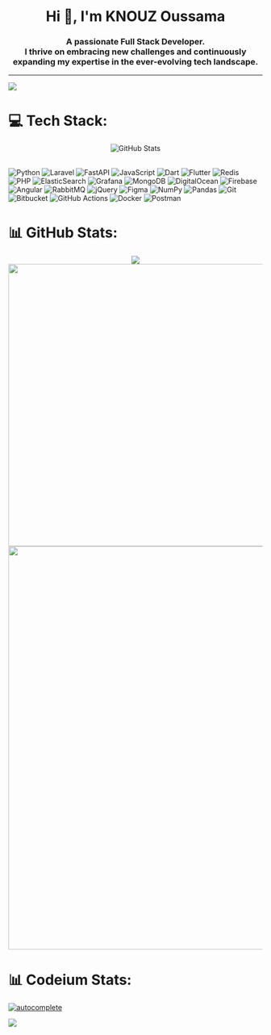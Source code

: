 <h1 align="center">Hi 👋, I'm KNOUZ Oussama</h1>
<h3 align="center">A passionate Full Stack Developer. <br> I thrive on embracing new challenges and continuously expanding my expertise in the ever-evolving tech landscape.</h3>


---
[![](https://visitcount.itsvg.in/api?id=Osama-kn&icon=0&color=9)](https://visitcount.itsvg.in)


<!-- ## 🌐 Socials:
<div style="text-align: center;" >

[![LinkedIn](https://img.shields.io/badge/LinkedIn-%230077B5.svg?logo=linkedin&logoColor=white)](https://linkedin.com/in/oussama-knouz) [![Codepen](https://img.shields.io/badge/Codepen-000000?style=for-the-badge&logo=codepen&logoColor=white)](https://codepen.io/ycama_) 

</div> -->

# 💻 Tech Stack:

<div style="text-align: center;" >

  <img src="https://github-readme-stats.vercel.app/api/top-langs/?username=Osama-kn&theme=dark&hide_border=false&include_all_commits=true&count_private=true&layout=compact" alt="GitHub Stats" />


</div>
<br>

![Python](https://img.shields.io/badge/python-3670A0?style=for-the-badge&logo=python&logoColor=ffdd54) ![Laravel](https://img.shields.io/badge/laravel-%23FF2D20.svg?style=for-the-badge&logo=laravel&logoColor=white) ![FastAPI](https://img.shields.io/badge/FastAPI-005571?style=for-the-badge&logo=fastapi) ![JavaScript](https://img.shields.io/badge/javascript-%23323330.svg?style=for-the-badge&logo=javascript&logoColor=%23F7DF1E) ![Dart](https://img.shields.io/badge/dart-%230175C2.svg?style=for-the-badge&logo=dart&logoColor=white) ![Flutter](https://img.shields.io/badge/Flutter-%2302569B.svg?style=for-the-badge&logo=Flutter&logoColor=white) ![Redis](https://img.shields.io/badge/redis-%23DD0031.svg?style=for-the-badge&logo=redis&logoColor=white) ![PHP](https://img.shields.io/badge/php-%23777BB4.svg?style=for-the-badge&logo=php&logoColor=white) ![ElasticSearch](https://img.shields.io/badge/-ElasticSearch-005571?style=for-the-badge&logo=elasticsearch) ![Grafana](https://img.shields.io/badge/grafana-%23F46800.svg?style=for-the-badge&logo=grafana&logoColor=white) ![MongoDB](https://img.shields.io/badge/MongoDB-%234ea94b.svg?style=for-the-badge&logo=mongodb&logoColor=white) ![DigitalOcean](https://img.shields.io/badge/DigitalOcean-%230167ff.svg?style=for-the-badge&logo=digitalOcean&logoColor=white) ![Firebase](https://img.shields.io/badge/firebase-%23039BE5.svg?style=for-the-badge&logo=firebase) ![Angular](https://img.shields.io/badge/angular-%23DD0031.svg?style=for-the-badge&logo=angular&logoColor=white) ![RabbitMQ](https://img.shields.io/badge/rabbitmq-FF6600?style=for-the-badge&logo=rabbitmq&logoColor=white) ![jQuery](https://img.shields.io/badge/jquery-%230769AD.svg?style=for-the-badge&logo=jquery&logoColor=white) ![Figma](https://img.shields.io/badge/figma-%23F24E1E.svg?style=for-the-badge&logo=figma&logoColor=white) ![NumPy](https://img.shields.io/badge/numpy-%23013243.svg?style=for-the-badge&logo=numpy&logoColor=white) ![Pandas](https://img.shields.io/badge/pandas-%23150458.svg?style=for-the-badge&logo=pandas&logoColor=white) ![Git](https://img.shields.io/badge/git-%23F05033.svg?style=for-the-badge&logo=git&logoColor=white) ![Bitbucket](https://img.shields.io/badge/bitbucket-%230047B3.svg?style=for-the-badge&logo=bitbucket&logoColor=white) ![GitHub Actions](https://img.shields.io/badge/github%20actions-%232671E5.svg?style=for-the-badge&logo=githubactions&logoColor=white) ![Docker](https://img.shields.io/badge/docker-%230db7ed.svg?style=for-the-badge&logo=docker&logoColor=white) ![Postman](https://img.shields.io/badge/Postman-FF6C37?style=for-the-badge&logo=postman&logoColor=white)




# 📊 GitHub Stats:
<div align="center">
    <img src="https://github-profile-trophy.vercel.app/?username=Osama-kn&theme=chalk&column=2&row=2&margin-w=0&margin-h=1"/>
    <img Width="560" style="object-fit: stretch;" src="https://streak-stats.demolab.com?user=Osama-kn&theme=dracula&date_format=M%20j%5B%2C%20Y%5D&mode=weekly"/>
  </div>
  <div align="center">
    <img Width="800" src="https://github-profile-summary-cards.vercel.app/api/cards/profile-details?username=Osama-kn&theme=dracula">
  </div>



# 📊 Codeium Stats:
[![autocomplete](https://codeium.com/badges/user/ucama/autocomplete)](https://codeium.com/profile/ucama)


<img src="https://codeium.com/profile/ucama/card.png">

